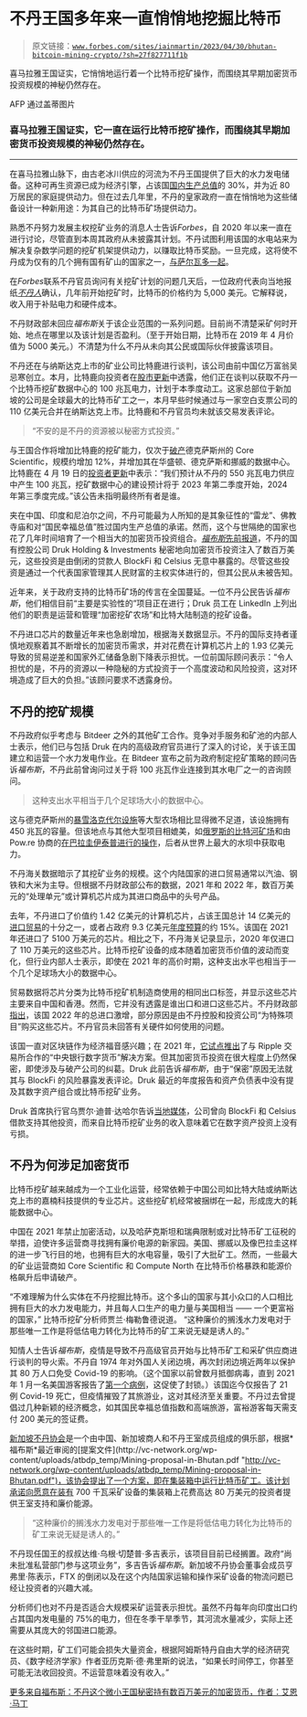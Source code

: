 # 不丹王国多年来一直悄悄地挖掘比特币

> 原文链接：[`www.forbes.com/sites/iainmartin/2023/04/30/bhutan-bitcoin-mining-crypto/?sh=27f827711f1b`](https://www.forbes.com/sites/iainmartin/2023/04/30/bhutan-bitcoin-mining-crypto/?sh=27f827711f1b)

喜马拉雅王国证实，它悄悄地运行着一个比特币挖矿操作，而围绕其早期加密货币投资规模的神秘仍然存在。

AFP 通过盖蒂图片

### 喜马拉雅王国证实，它一直在运行比特币挖矿操作，而围绕其早期加密货币投资规模的神秘仍然存在。

* * *

在喜马拉雅山脉下，由古老冰川供应的河流为不丹王国提供了巨大的水力发电储备。这种可再生资源已成为经济引擎，占该国[国内生产总值](https://openknowledge.worldbank.org/server/api/core/bitstreams/0f77d7d0-4954-52f6-80f1-5f4b653fef77/content "https://openknowledge.worldbank.org/server/api/core/bitstreams/0f77d7d0-4954-52f6-80f1-5f4b653fef77/content")的 30%，并为近 80 万居民的家庭提供动力。但在过去几年里，不丹的皇家政府一直在悄悄地为这些储备设计一种新用途：为其自己的比特币矿场提供动力。

熟悉不丹努力发展主权挖矿业务的消息人士告诉*Forbes*，自 2020 年以来一直在进行讨论，尽管直到本周其政府从未披露其计划。不丹试图利用该国的水电站来为解决复杂数学问题的挖矿机架提供动力，以赚取比特币奖励。一旦完成，这将使不丹成为仅有的几个拥有国有矿山的国家之一，[与萨尔瓦多一起](https://www.cnbc.com/2021/10/01/el-salvador-just-started-mining-bitcoin-with-volcanoes-for-the-first-time-ever-and-theyve-already-made-269.html "https://www.cnbc.com/2021/10/01/el-salvador-just-started-mining-bitcoin-with-volcanoes-for-the-first-time-ever-and-theyve-already-made-269.html")。

在*Forbes*联系不丹官员询问有关挖矿计划的问题几天后，一位政府代表向当地报纸[*不丹人*](https://thebhutanese.bt/dhi-confirms-that-it-is-mining-digital-assets/ "https://thebhutanese.bt/dhi-confirms-that-it-is-mining-digital-assets/")确认，几年前开始挖矿时，比特币的价格约为 5,000 美元。它解释说，收入用于补贴电力和硬件成本。

不丹财政部未回应*福布斯*关于该企业范围的一系列问题。目前尚不清楚采矿何时开始、地点在哪里以及该计划是否盈利。（至于开始日期，比特币在 2019 年 4 月价值为 5000 美元。）不清楚为什么不丹从未向其公民或国际伙伴披露该项目。

<fbs-ad position="top" progressive="" ad-id="article-0-top"></fbs-ad>

不丹还在与纳斯达克上市的矿业公司比特鹿进行谈判，该公司由前中国亿万富翁吴忌寒创立。本月，比特鹿向投资者在[股市更新](https://www.sec.gov/Archives/edgar/data/1899123/000110465923047181/tm237717-2_20f.htm "https://www.sec.gov/Archives/edgar/data/1899123/000110465923047181/tm237717-2_20f.htm")中透露，他们正在谈判以获取不丹一个比特币挖矿数据中心的 100 兆瓦电力，计划于本季度动工。这家总部位于新加坡的公司是全球最大的比特币矿工之一，本月早些时候通过与一家空白支票公司的 110 亿美元合并在纳斯达克上市。比特鹿和不丹官员均未就该交易发表评论。

> “不安的是不丹的资源被以秘密方式投资。”

与王国合作将增加比特鹿的挖矿能力，仅次于[破产](https://www.forbes.com/sites/ninabambysheva/2022/12/21/core-scientific-noteholders-seek-to-acquire-97-of-crypto-miner-in-bankruptcy-restructuring/?sh=2c5d6c082455 "https://www.forbes.com/sites/ninabambysheva/2022/12/21/core-scientific-noteholders-seek-to-acquire-97-of-crypto-miner-in-bankruptcy-restructuring/?sh=2c5d6c082455")德克萨斯州的 Core Scientific，规模约增加 12%，并增加其在华盛顿、德克萨斯和挪威的数据中心。比特鹿在 4 月 19 日的[投资者更新](https://www.sec.gov/Archives/edgar/data/1899123/000110465923047181/tm237717-2_20f.htm "https://www.sec.gov/Archives/edgar/data/1899123/000110465923047181/tm237717-2_20f.htm")中表示：“我们预计从不丹的 550 兆瓦电力供应中产生 100 兆瓦，挖矿数据中心的建设预计将于 2023 年第二季度开始，2024 年第三季度完成。”该公告未指明最终所有者是谁。

夹在中国、印度和尼泊尔之间，不丹可能最为人所知的是其象征性的“雷龙”、佛教寺庙和对“国民幸福总值”胜过国内生产总值的承诺。然而，这个与世隔绝的国家也花了几年时间培育了一个相当大的加密货币投资组合。[*福布斯*先前报道](https://www.forbes.com/sites/iainmartin/2023/04/15/the-tiny-kingdom-of-bhutan-secretly-held-millions-of-dollars-in-cryptocurrency "https://www.forbes.com/sites/iainmartin/2023/04/15/the-tiny-kingdom-of-bhutan-secretly-held-millions-of-dollars-in-cryptocurrency")，不丹的国有控股公司 Druk Holding & Investments 秘密地向加密货币投资注入了数百万美元，这些投资是由倒闭的贷款人 BlockFi 和 Celsius 无意中暴露的。尽管这些投资是通过一个代表国家管理其人民财富的主权实体进行的，但其公民从未被告知。

近年来，关于政府支持的比特币矿场的传言在全国蔓延。一位不丹公民告诉*福布斯*，他们相信目前“主要是实验性的”项目正在进行；Druk 员工在 LinkedIn 上列出他们的职责是运营和管理“加密挖矿农场”和比特大陆制造的挖矿设备。

不丹进口芯片的数量近年来也急剧增加，根据海关数据显示。不丹的国际支持者谨慎地观察着其不断增长的加密货币需求，并对花费在计算机芯片上的 1.93 亿美元导致的贸易逆差和国家外汇储备急剧下降表示担忧。一位前国际顾问表示：“令人担忧的是，不丹的资源以一种隐秘的方式投资于一个高度波动和风险投资，这对环境造成了巨大的负担。”该顾问要求不透露身份。

## 不丹的挖矿规模

不丹政府似乎考虑与 Bitdeer 之外的其他矿工合作。竞争对手服务和矿池的内部人士表示，他们已与包括 Druk 在内的高级政府官员进行了深入的讨论，关于该王国建立和运营一个水力发电作业。在 Bitdeer 宣布之前为政府制定挖矿策略的顾问告诉*福布斯*，不丹此前曾询问过关于将 100 兆瓦作业连接到其水电厂之一的咨询顾问。

> 这种支出水平相当于几个足球场大小的数据中心。

这与德克萨斯州的[暴雪洛克代尔设施](https://www.riotplatforms.com/bitcoin-mining/whinstone-u-s#:~:text=Riot's%20Rockdale%20Facility%20has%20a,North%20America%20for%20Bitcoin%20mining. "https://www.riotplatforms.com/bitcoin-mining/whinstone-u-s#:~:text=Riot's%20Rockdale%20Facility%20has%20a,North%20America%20for%20Bitcoin%20mining.")等大型农场相比显得微不足道，该设施拥有 450 兆瓦的容量。但该地点与其他大型项目相媲美，如[俄罗斯的比特河矿场](https://cointelegraph.com/news/russian-government-subsidies-crypto-mining-facility-in-siberia "https://cointelegraph.com/news/russian-government-subsidies-crypto-mining-facility-in-siberia")和由 Pow.re 协商的[在巴拉圭伊泰普进行的操作](https://www.coindesk.com/business/2023/03/08/canadian-crypto-miner-powre-lands-100-mw-contract-in-paraguay/ "https://www.coindesk.com/business/2023/03/08/canadian-crypto-miner-powre-lands-100-mw-contract-in-paraguay/")，后者从世界上最大的水坝中获取电力。

不丹海关数据暗示了其挖矿业务的规模。这个内陆国家的进口贸易通常以汽油、钢铁和大米为主导。但根据不丹财政部公布的数据，2021 年和 2022 年，数百万美元的“处理单元”或计算机芯片成为其进口商品中的头号产品。

去年，不丹进口了价值约 1.42 亿美元的计算机芯片，占该王国总计 14 亿美元的[进口贸易](https://www.mof.gov.bt/wp-content/uploads/2023/04/Bhutan-Trade-Statistics-2022-.pdf "https://www.mof.gov.bt/wp-content/uploads/2023/04/Bhutan-Trade-Statistics-2022-.pdf")的十分之一，或者占政府 9.3 亿美元[年度预算](https://www.mof.gov.bt/wp-content/uploads/2022/06/Budget-Report-for-FY-2022-23-in-English.pdf "https://www.mof.gov.bt/wp-content/uploads/2022/06/Budget-Report-for-FY-2022-23-in-English.pdf")的约 15%。该国在 2021 年还进口了 5100 万美元的芯片。相比之下，不丹海关记录显示，2020 年仅进口了 110 万美元的这些芯片。比特币挖矿设备的成本随着加密货币价值的波动而变化，但行业内部人士表示，即使在 2021 年的高价时期，这种支出水平也相当于一个几个足球场大小的数据中心。

贸易数据将芯片分类为比特币挖矿机制造商使用的相同出口标签，并显示这些芯片主要来自中国和香港。然而，它并没有透露是谁出口和进口这些芯片。不丹财政部[指出](https://www.mof.gov.bt/wp-content/uploads/2022/04/MacroeconomicSituationReport2ndFY2021-22.pdf "https://www.mof.gov.bt/wp-content/uploads/2022/04/MacroeconomicSituationReport2ndFY2021-22.pdf")，该国 2022 年的总进口激增，部分原因是由不丹控股和投资公司“为特殊项目”购买这些芯片。不丹官员未回答有关硬件如何使用的问题。

该国一直对区块链作为经济福音感兴趣；在 2021 年，[它试点推出](https://ripple.com/insights/bhutan-advances-financial-inclusion-and-sustainability-with-ripples-cbdc-solution/ "https://ripple.com/insights/bhutan-advances-financial-inclusion-and-sustainability-with-ripples-cbdc-solution/")了与 Ripple 交易所合作的“中央银行数字货币”解决方案。但其加密货币投资在很大程度上仍然保密，即使涉及与破产公司的纠葛。Druk 此前告诉*福布斯*，由于“保密”原因无法就其与 BlockFi 的风险暴露发表评论。Druk 最近的年度报告和资产负债表中没有提及其数字资产组合或比特币挖矿业务。

Druk 首席执行官乌贾尔·迪普·达哈尔告诉[当地媒体](https://thebhutanese.bt/dhi-confirms-that-it-is-mining-digital-assets/ "https://thebhutanese.bt/dhi-confirms-that-it-is-mining-digital-assets/")，公司曾向 BlockFi 和 Celsius 借款支持其他投资，而来自比特币挖矿业务的收入意味着它在数字资产投资上没有亏损。

## 不丹为何涉足加密货币

比特币挖矿越来越成为一个工业化运营，经常依赖于中国公司如比特大陆或纳斯达克上市的嘉楠科技提供的专业芯片。这些挖矿机经常被捆绑在一起，形成庞大的耗能数据中心。

中国在 2021 年禁止加密活动，以及哈萨克斯坦和瑞典限制或对比特币矿工征税的举措，迫使许多运营商寻找拥有廉价电源的新家园。美国、挪威以及像巴拉圭这样的进一步飞行目的地，也拥有巨大的水电容量，吸引了大批矿工。然而，一些最大的矿业运营商如 Core Scientific 和 Compute North 在比特币价格暴跌和能源价格飙升后申请破产。

“不难理解为什么实体在不丹挖掘比特币。这个多山的国家与其小众口的人口相比拥有巨大的水力发电能力，并且每人口生产的电力量与美国相当 —— 一个更富裕的国家，” 比特币挖矿分析师贾兰·梅勒鲁德说道。 “这种廉价的搁浅水力发电对于那些唯一工作是将低估电力转化为比特币的矿工来说无疑是诱人的。”

知情人士告诉*福布斯*，疫情是导致不丹高级官员开始与比特币矿工和采矿供应商进行谈判的导火索。不丹自 1974 年对外国人关闭边境，再次封闭边境近两年以保护其 80 万人口免受 Covid-19 的影响。（这个国家以前曾数月抵御病毒，直到 2021 年 1 月一名美国游客报告了[第一个病例](https://www.theatlantic.com/international/archive/2021/02/coronavirus-pandemic-bhutan/617976/ "https://www.theatlantic.com/international/archive/2021/02/coronavirus-pandemic-bhutan/617976/")，这促使了封锁。）该国迄今仅报告了 21 例 Covid-19 死亡，但疫情摧毁了其旅游业，这对其经济至关重要。不丹过去曾提倡过几种新颖的经济概念，如其国民幸福总值指数和高端旅游，富裕游客每天需支付 200 美元的签证费。

[新加坡不丹协会](https://www.singaporebhutanassociation.org/home-%E9%A6%96%E9%A1%B5 "https://www.singaporebhutanassociation.org/home-%E9%A6%96%E9%A1%B5")是一个由中国、新加坡商人和不丹王室成员组成的俱乐部，根据*福布斯*最近审阅的[提案文件](http://vc-network.org/wp-content/uploads/atbdp_temp/Mining-proposal-in-Bhutan.pdf "http://vc-network.org/wp-content/uploads/atbdp_temp/Mining-proposal-in-Bhutan.pdf")，该协会提出了一个方案，即在集装箱中运行比特币矿工。该计划承诺向愿意在装有 700 千瓦采矿设备的集装箱上花费高达 80 万美元的投资者提供王室支持和廉价能源。

> “这种廉价的搁浅水力发电对于那些唯一工作是将低估电力转化为比特币的矿工来说无疑是诱人的。”

不丹现任国王的叔叔达维·乌根·切楚普·多吉表示，该项目目前已经搁置。政府“尚未批准私营部门参与这项业务”，多吉告诉*福布斯*。新加坡不丹协会董事会成员亨弗里·陈表示，FTX 的倒闭以及在这个内陆国家运输和操作采矿设备的物流问题已经让投资者的兴趣大减。

分析师们也对不丹是否适合大规模采矿运营表示担忧。虽然不丹每年向印度出口约占其国内发电量的 75%的电力，但在冬季干旱季节，其河流水量减少，实际上还需要从其庞大的邻国进口能源。

在这些时期，矿工们可能会损失大量资金，根据阿姆斯特丹自由大学的经济研究员、《数字经济学家》作者亚历克斯·德·弗里斯的说法，“如果长时间停工，你甚至可能无法收回投资。不运营意味着没有收入。”

[更多来自福布斯：不丹这个微小王国秘密持有数百万美元的加密货币，作者：艾恩·马丁](https://www.forbes.com/sites/iainmartin/2023/04/15/the-tiny-kingdom-of-bhutan-secretly-held-millions-of-dollars-in-cryptocurrency/)
